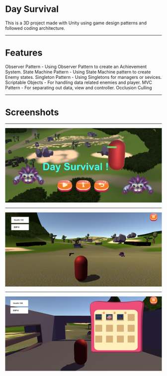 # Day Survival
This is a 3D project made with Unity  using game design patterns and followed coding architecture.
___
# Features
Observer Pattern - Using Observer Pattern to create an Achievement System.
State Machine Pattern - Using State Machine pattern to create Enemy states.
Singleton Pattern - Using Singletons for managers or sevices.
Scriptable Objects - For handling data related enemies and player. 
MVC Pattern - For separating out data, view and controller.
Occlusion Culling 
___
# Screenshots
___
![screenshot](/Screnshots/1.png)
___
![screenshot](/Screnshots/2.png)
___
![screenshot](/Screnshots/3.png)
 
